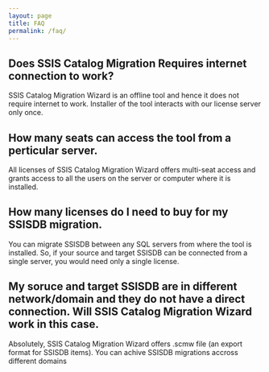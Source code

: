 ```yaml
---
layout: page
title: FAQ
permalink: /faq/
---
```


## Does SSIS Catalog Migration Requires internet connection to work?

SSIS Catalog Migration Wizard is an offline tool and hence it does not require internet to work. Installer of the tool interacts with our license server only once.

## How many seats can access the tool from a perticular server.

All licenses of SSIS Catalog Migration Wizard offers multi-seat access and grants access to all the users on the server or computer where it is installed.

## How many licenses do I need to buy for my SSISDB migration.

You can migrate SSISDB between any SQL servers from where the tool is installed. So, if your source and target SSISDB can be connected from a single server, you would need only a single license.

## My soruce and target SSISDB are in different network/domain and they do not have a direct connection. Will SSIS Catalog Migration Wizard work in this case.

Absolutely, SSIS Catalog Migration Wizard offers .scmw file (an export format for SSISDB items). You can achive SSISDB migrations accross different domains 